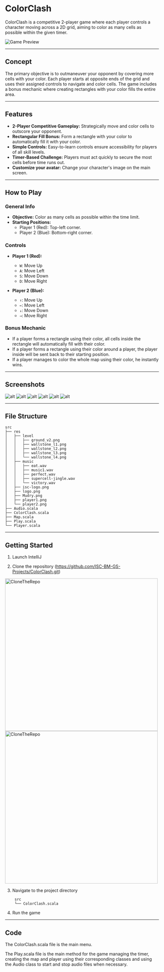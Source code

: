 # ColorClash

ColorClash is a competitive 2-player game where each player controls a character moving across a 2D grid, aiming to color as many cells as possible within the given timer.

![Game Preview](img/game-project_concept.png)

---

## Concept

The primary objective is to outmaneuver your opponent by covering more cells with your color. Each player starts at opposite ends of the grid and uses their assigned controls to navigate and color cells. The game includes a bonus mechanic where creating rectangles with your color fills the entire area.

---

## Features

- **2-Player Competitive Gameplay:** Strategically move and color cells to outscore your opponent.
- **Rectangular Fill Bonus:** Form a rectangle with your color to automatically fill it with your color.
- **Simple Controls:** Easy-to-learn controls ensure accessibility for players of all skill levels.
- **Timer-Based Challenge:** Players must act quickly to secure the most cells before time runs out.
- **Customize your avatar:** Change your character's image on the main screen.

---

## How to Play

### General Info
- **Objective:** Color as many cells as possible within the time limit.
- **Starting Positions:**
    - Player 1 (Red): Top-left corner.
    - Player 2 (Blue): Bottom-right corner.

### Controls
- **Player 1 (Red):**
    - `W`: Move Up
    - `A`: Move Left
    - `S`: Move Down
    - `D`: Move Right

- **Player 2 (Blue):**
    - `↑`: Move Up
    - `←`: Move Left
    - `↓`: Move Down
    - `→`: Move Right

### Bonus Mechanic
- If a player forms a rectangle using their color, all cells inside the rectangle will automatically fill with their color.
- If a player forms a rectangle using their color around a player, the player inside will be sent back to their starting position.
- If a player manages to color the whole map using their color, he instantly wins.

---

## Screenshots

![alt](img/screenshot3.png) ![alt](img/screenshot1.png)
![alt](img/screenshot5.png)
![alt](img/screenshot4.png) ![alt](img/game-project_concept.png) ![alt](img/screenshot2.png)

---

## File Structure

```plaintext
src
├── res
│   ├── level
│   │   ├── ground_v2.png
│   │   ├── wallstone_l1.png
│   │   ├── wallstone_l2.png
│   │   ├── wallstone_l3.png
│   │   └── wallstone_l4.png
│   ├── music
│   │   ├── eat.wav
│   │   ├── music1.wav
│   │   ├── perfect.wav
│   │   ├── supercell-jingle.wav
│   │   └── victory.wav
│   ├── isc-logo.png
│   ├── logo.png
│   ├── Mudry.png
│   ├── player1.png
│   └── player2.png
├── Audio.scala
├── ColorClash.scala
├── Map.scala
├── Play.scala
└── Player.scala
```
---
## Getting Started
1. Launch IntelliJ


2. Clone the repository (https://github.com/ISC-BM-GS-Projects/ColorClash.git)

<img src="img/CloneTheRepo.png" alt="CloneTheRepo" height="500" />
<img src="img/CopyLink.png" alt="CloneTheRepo" height="500" />


3. Navigate to the project directory
   ```plaintext
    src
    └── ColorClash.scala
    ```


4. Run the game

---

## Code

The ColorClash.scala file is the main menu.

The Play.scala file is the main method for the game managing the timer, creating the map and player using 
their corresponding classes and using the Audio class to start and stop audio files when necessary.

